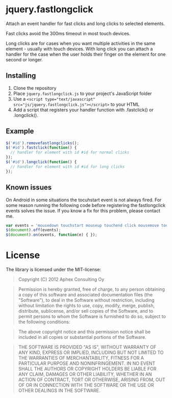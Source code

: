# jquery.fastlongclick

Attach an event handler for fast clicks and long clicks to selected elements.

Fast clicks avoid the 300ms timeout in most touch devices.

Long clicks are for cases when you want multiple activities in the same element - usually with touch devices. With long click you can attach a handler for the case when the user holds their finger on the element for one second or longer.

## Installing

1. Clone the repository
1. Place `jquery.fastlongclick.js` to your project's JavaScript folder
1. Use a `<script type="text/javascript" src="js/jquery.fastlongclick.js"></script>` to your HTML
1. Add a script that registers your handler function with .fastclick() or .longclick().

## Example

```JavaScript
$('#id').removefastlongclicks();
$('#id').fastclick(function() {
  // handler for element with id #id for normal clicks
});
$('#id').longclick(function() {
  // handler for element with id #id for long clicks
});
```

## Known issues

On Android in some situations the tocuhstart event is not always fired. For some reason running the following code before registering the fastlongclick events solves the issue. If you know a fix for this problem, please contact me.

```JavaScript
var events = 'mousedown touchstart mouseup touchend click mousemove touchmove touchcancel mouseout';
$(document).off(events);
$(document).on(events, function(e) { });
```

# License

The library is licensed under the MIT-license:

> Copyright (C) 2012 Aphex Consulting Oy

> Permission is hereby granted, free of charge, to any person obtaining a copy of this software and associated documentation files (the "Software"), to deal in the Software without restriction, including without limitation the rights to use, copy, modify, merge, publish, distribute, sublicense, and/or sell copies of the Software, and to permit persons to whom the Software is furnished to do so, subject to the following conditions:

> The above copyright notice and this permission notice shall be included in all copies or substantial portions of the Software.

> THE SOFTWARE IS PROVIDED "AS IS", WITHOUT WARRANTY OF ANY KIND, EXPRESS OR IMPLIED, INCLUDING BUT NOT LIMITED TO THE WARRANTIES OF MERCHANTABILITY, FITNESS FOR A PARTICULAR PURPOSE AND NONINFRINGEMENT. IN NO EVENT SHALL THE AUTHORS OR COPYRIGHT HOLDERS BE LIABLE FOR ANY CLAIM, DAMAGES OR OTHER LIABILITY, WHETHER IN AN ACTION OF CONTRACT, TORT OR OTHERWISE, ARISING FROM, OUT OF OR IN CONNECTION WITH THE SOFTWARE OR THE USE OR OTHER DEALINGS IN THE SOFTWARE.
